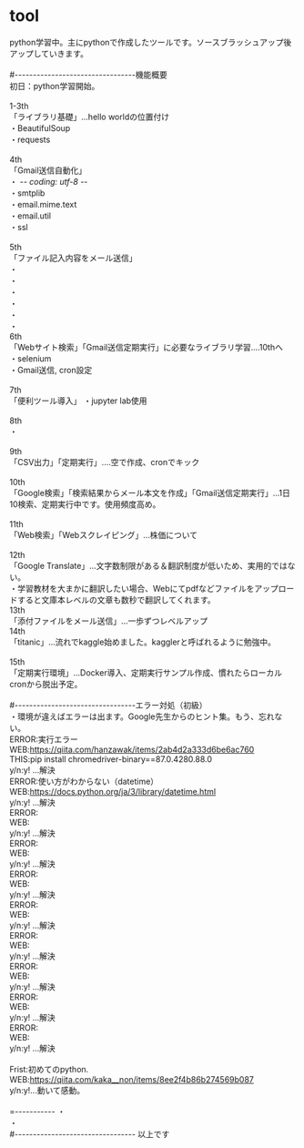 # tool  <br />
python学習中。主にpythonで作成したツールです。ソースブラッシュアップ後アップしていきます。<br />
<br />
#---------------------------------機能概要<br />
初日：python学習開始。<br />
<br />
1-3th<br />
「ライブラリ基礎」...hello worldの位置付け<br />
・BeautifulSoup<br />
・requests<br /><br />
4th<br />
「Gmail送信自動化」<br />
・ -*- coding: utf-8 -*-<br />
・smtplib<br />
・email.mime.text<br />
・email.util<br />
・ssl<br /><br />
5th<br />
「ファイル記入内容をメール送信」<br />
・<br />
・<br />
・<br />・<br />・<br />・<br />
6th<br />
「Webサイト検索」「Gmail送信定期実行」に必要なライブラリ学習....10thへ<br />
・selenium<br />
・Gmail送信, cron設定<br />
<br />
7th<br />
「便利ツール導入」
・jupyter lab使用<br />
<br />
8th<br />
・<br />
<br />
9th<br />
「CSV出力」「定期実行」....空で作成、cronでキック<br />
<br />
10th<br />
「Google検索」「検索結果からメール本文を作成」「Gmail送信定期実行」...1日10検索、定期実行中です。使用頻度高め。<br />
<br />
11th<br />
「Web検索」「Webスクレイピング」...株価について<br />
<br />
12th<br />
「Google Translate」...文字数制限がある＆翻訳制度が低いため、実用的ではない。<br />
・学習教材を大まかに翻訳したい場合、Webにてpdfなどファイルをアップロードすると文庫本レベルの文章も数秒で翻訳してくれます。
<br />
13th<br />
「添付ファイルをメール送信」...一歩ずつレベルアップ
<br />
14th<br />
「titanic」...流れでkaggle始めました。kagglerと呼ばれるように勉強中。<br />
<br />
15th<br />
「定期実行環境」...Docker導入、定期実行サンプル作成、慣れたらローカルcronから脱出予定。<br />
<br />
#---------------------------------エラー対処（初級）<br />
・環境が違えばエラーは出ます。Google先生からのヒント集。もう、忘れない。<br />
ERROR:実行エラー<br />
  WEB:https://qiita.com/hanzawak/items/2ab4d2a333d6be6ac760<br />
 THIS:pip install chromedriver-binary==87.0.4280.88.0 <br />
  y/n:y!  ...解決<br />
ERROR:使い方がわからない（datetime）<br />
  WEB:https://docs.python.org/ja/3/library/datetime.html<br />
  y/n:y!  ...解決<br />
ERROR:<br />
  WEB:<br />
  y/n:y!  ...解決<br />
ERROR:<br />
  WEB:<br />
  y/n:y!  ...解決<br />
ERROR:<br />
  WEB:<br />
  y/n:y!  ...解決<br />
ERROR:<br />
  WEB:<br />
  y/n:y!  ...解決<br />
ERROR:<br />
  WEB:<br />
  y/n:y!  ...解決<br />
ERROR:<br />
  WEB:<br />
  y/n:y!  ...解決<br />
ERROR:<br />
  WEB:<br />
  y/n:y!  ...解決<br />
ERROR:<br />
  WEB:<br />
  y/n:y!  ...解決<br />
<br />
Frist:初めてのpython.<br />
  WEB:https://qiita.com/kaka__non/items/8ee2f4b86b274569b087<br />
  y/n:y!...動いて感動。<br />
  <br />
=-----------
・<br />
・<br />
#--------------------------------- 以上です
